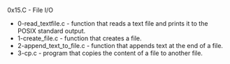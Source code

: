 0x15.C - File I/O
- 0-read_textfile.c - function that reads a text file and prints it to the POSIX standard output.
- 1-create_file.c - function that creates a file.
- 2-append_text_to_file.c - function that appends text at the end of a file.
- 3-cp.c - program that copies the content of a file to another file.
